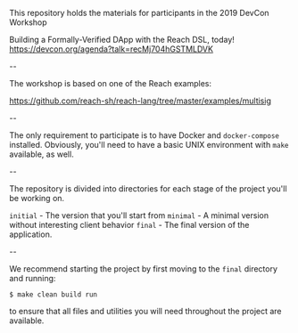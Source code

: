 This repository holds the materials for participants in the 2019
DevCon Workshop

Building a Formally-Verified DApp with the Reach DSL, today!
https://devcon.org/agenda?talk=recMj704hGSTMLDVK

--

The workshop is based on one of the Reach examples:

https://github.com/reach-sh/reach-lang/tree/master/examples/multisig

--

The only requirement to participate is to have Docker and
`docker-compose` installed. Obviously, you'll need to have a basic
UNIX environment with `make` available, as well.

--

The repository is divided into directories for each stage of the
project you'll be working on.

`initial` - The version that you'll start from
`minimal` - A minimal version without interesting client behavior
`final` - The final version of the application.

--

We recommend starting the project by first moving to the `final`
directory and running:

```
$ make clean build run
```

to ensure that all files and utilities you will need throughout the
project are available.
